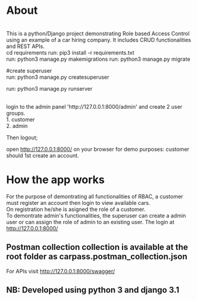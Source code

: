 # About 
<br/>
This is a python/Django project demonstrating Role based Access Control using an example of a car hiring company. It includes CRUD functionalities and REST APIs.
<br>
cd requirements  
run: pip3 install -r requirements.txt  
<br/>
run: python3 manage.py makemigrations  
run: python3 manage.py migrate  

#create superuser  
run: python3 manage.py createsuperuser<br />

run: python3 manage.py runserver <br />

<br>
login to the admin panel 'http://127.0.0.1:8000/admin' and create 2 user groups.<br />
1. customer<br />
2. admin<br />

Then logout;


open http://127.0.0.1:8000/ on your browser
for demo purposes: customer should 1st create an account.

# How the app works
For the purpose of demontrating all functionalities of RBAC, a customer must register an account then login to view available cars.<br/>
On registration he/she is asigned the role of a customer.<br/>
To demontrate admin's functionalities, the superuser can create a admin user or can assign the role of admin to an existing user. The login at http://127.0.0.1:8000/ <br/>

## Postman collection collection is available at the root folder as carpass.postman_collection.json  

For APIs visit http://127.0.0.1:8000/swagger/



## NB: Developed using python 3 and django 3.1 <br /> 
